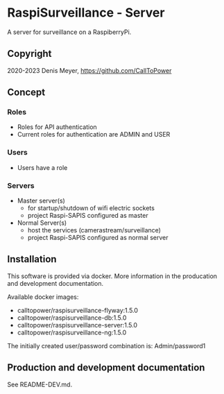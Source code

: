 # RaspiSurveillance - Server

A server for surveillance on a RaspiberryPi.

## Copyright

2020-2023 Denis Meyer, https://github.com/CallToPower

## Concept

### Roles

- Roles for API authentication
- Current roles for authentication are ADMIN and USER

### Users

- Users have a role

### Servers

- Master server(s)
  - for startup/shutdown of wifi electric sockets
  - project Raspi-SAPIS configured as master
- Normal Server(s)
  - host the services (camerastream/surveillance)
  - project Raspi-SAPIS configured as normal server

## Installation

This software is provided via docker. More information in the producation and development documentation.

Available docker images:

- calltopower/raspisurveillance-flyway:1.5.0
- calltopower/raspisurveillance-db:1.5.0
- calltopower/raspisurveillance-server:1.5.0
- calltopower/raspisurveillance-ng:1.5.0

The initially created user/password combination is: Admin/password1

## Production and development documentation

See README-DEV.md.
